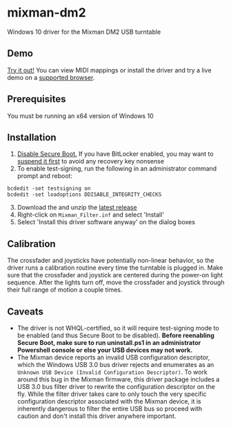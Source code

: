 # mixman-dm2
Windows 10 driver for the Mixman DM2 USB turntable
## Demo
[Try it out!](https://arseneyr.github.io/mixman-dm2) You can view MIDI mappings or install the driver and try a live demo on a [supported browser](https://caniuse.com/midi).
## Prerequisites
You must be running an x64 version of Windows 10
## Installation
1. [Disable Secure Boot.](https://docs.microsoft.com/en-us/windows-hardware/manufacture/desktop/disabling-secure-boot) If you have BitLocker enabled, you may want to [suspend it first](https://www.windowscentral.com/how-suspend-bitlocker-encryption-perform-system-changes-windows-10) to avoid any recovery key nonsense
2. To enable test-signing, run the following in an administrator command prompt and reboot:
  ```
  bcdedit -set testsigning on
  bcdedit -set loadoptions DDISABLE_INTEGRITY_CHECKS
  ```
3. Download the and unzip the [latest release](https://github.com/arseneyr/mixman-dm2/releases/latest)
4. Right-click on `Mixman_Filter.inf` and select 'Install'
5. Select 'Install this driver software anyway' on the dialog boxes

## Calibration
The crossfader and joysticks have potentially non-linear behavior, so the driver runs a calibration routine every time the turntable is plugged in. Make sure that the crossfader and joystick are centered during the power-on light sequence. After the lights turn off, move the crossfader and joystick through their full range of motion a couple times.

## Caveats
- The driver is not WHQL-certified, so it will require test-signing mode to be enabled (and thus Secure Boot to be disabled). **Before reenabling Secure Boot, make sure to run uninstall.ps1 in an administrator Powershell console or else your USB devices may not work.**
- The Mixman device reports an invalid USB configuration descriptor, which the Windows USB 3.0 bus driver rejects and enumerates as an `Unknown USB Device (Invalid Configuration Descriptor)`. To work around this bug in the Mixman firmware, this driver package includes a USB 3.0 bus filter driver to rewrite the configuration descriptor on the fly. While the filter driver takes care to only touch the very specific configuration descriptor associated with the Mixman device, it is inherently dangerous to filter the entire USB bus so proceed with caution and don't install this driver anywhere important.
